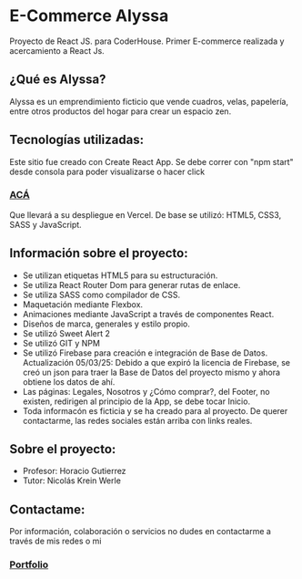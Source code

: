 # E-Commerce Alyssa

Proyecto de React JS. para CoderHouse. Primer E-commerce realizada y acercamiento a React Js.

## ¿Qué es Alyssa?

Alyssa es un emprendimiento ficticio que vende cuadros, velas, papelería, entre otros productos del hogar para crear un espacio zen.

## Tecnologías utilizadas:

Este sitio fue creado con Create React App. Se debe correr con "npm start" desde consola para poder visualizarse o hacer click
### [ACÁ](https://react-ecommerce-ten-livid.vercel.app/)
Que llevará a su despliegue en Vercel. De base se utilizó: HTML5, CSS3, SASS y JavaScript.

## Información sobre el proyecto:

* Se utilizan etiquetas HTML5 para su estructuración.
* Se utiliza React Router Dom para generar rutas de enlace.
* Se utiliza SASS como compilador de CSS.
* Maquetación mediante Flexbox.
* Animaciones mediante JavaScript a través de componentes React.
* Diseños de marca, generales y estilo propio.
* Se utilizó Sweet Alert 2
* Se utilizó GIT y NPM
* Se utilizó Firebase para creación e integración de Base de Datos. Actualización 05/03/25: Debido a que expiró la licencia de Firebase, se creó un json para traer la Base de Datos del proyecto mismo y ahora obtiene los datos de ahí.
* Las páginas: Legales, Nosotros y ¿Cómo comprar?, del Footer, no existen, redirigen al principio de la App, se debe tocar Inicio.
* Toda informacón es ficticia y se ha creado para al proyecto. De querer contactarme, las redes sociales están arriba con links reales.

## Sobre el proyecto:
* Profesor: Horacio Gutierrez
* Tutor: Nicolás Krein Werle

## Contactame:

Por información, colaboración o servicios no dudes en contactarme a través de mis redes o mi
### [Portfolio](https://andreaguinder.github.io/portfolio-guinderandrea/)
